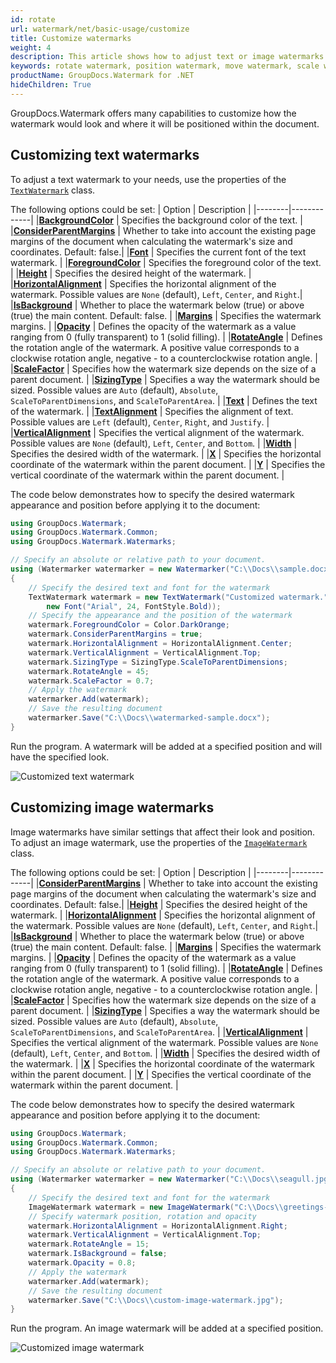 ```yaml
---
id: rotate
url: watermark/net/basic-usage/customize
title: Customize watermarks
weight: 4
description: This article shows how to adjust text or image watermarks to your needs.
keywords: rotate watermark, position watermark, move watermark, scale watermark
productName: GroupDocs.Watermark for .NET
hideChildren: True
---
```

GroupDocs.Watermark offers many capabilities to customize how the watermark would look and where it will be positioned within the document.

## Customizing text watermarks

To adjust a text watermark to your needs, use the properties of the [`TextWatermark`](https://reference.groupdocs.com/watermark/net/groupdocs.watermark.watermarks/textwatermark/#properties) class. 

The following options could be set:
| Option | Description |
|--------|-------------|
|**[BackgroundColor](https://reference.groupdocs.com/watermark/net/groupdocs.watermark.watermarks/textwatermark/backgroundcolor)** | Specifies the background color of the text. |
|**[ConsiderParentMargins](https://reference.groupdocs.com/watermark/net/groupdocs.watermark/watermark/considerparentmargins)** | Whether to take into account the existing page margins of the document when calculating the watermark's size and coordinates. Default: false.|
|**[Font](https://reference.groupdocs.com/watermark/net/groupdocs.watermark.watermarks/textwatermark/font)** | Specifies the current font of the text watermark. |
|**[ForegroundColor](https://reference.groupdocs.com/watermark/net/groupdocs.watermark.watermarks/textwatermark/foregroundcolor)** | Specifies the foreground color of the text. |
|**[Height](https://reference.groupdocs.com/watermark/net/groupdocs.watermark/watermark/height)** | Specifies the desired height of the watermark. |
|**[HorizontalAlignment](https://reference.groupdocs.com/watermark/net/groupdocs.watermark/watermark/horizontalalignment)** | Specifies the horizontal alignment of the watermark. Possible values are `None` (default), `Left`, `Center`, and `Right`.|
|**[IsBackground](https://reference.groupdocs.com/watermark/net/groupdocs.watermark/watermark/isbackground)** | Whether to place the watermark below (true) or above (true) the main content. Default: false. |
|**[Margins](https://reference.groupdocs.com/watermark/net/groupdocs.watermark/watermark/margins)** | Specifies the watermark margins. |
|**[Opacity](https://reference.groupdocs.com/watermark/net/groupdocs.watermark/watermark/opacity)** | Defines the opacity of the watermark as a value ranging from 0 (fully transparent) to 1 (solid filling). |
|**[RotateAngle](https://reference.groupdocs.com/watermark/net/groupdocs.watermark/watermark/rotateangle/)** | Defines the rotation angle of the watermark. A positive value corresponds to a clockwise rotation angle, negative - to a counterclockwise rotation angle. |
|**[ScaleFactor](https://reference.groupdocs.com/watermark/net/groupdocs.watermark/watermark/scalefactor)** | Specifies how the watermark size depends on the size of a parent document. |
|**[SizingType](https://reference.groupdocs.com/watermark/net/groupdocs.watermark/watermark/sizingtype)** | Specifies a way the watermark should be sized. Possible values are `Auto` (default), `Absolute`, `ScaleToParentDimensions`, and `ScaleToParentArea`. |
|**[Text](https://reference.groupdocs.com/watermark/net/groupdocs.watermark.watermarks/textwatermark/text)** | Defines the text of the watermark. |
|**[TextAlignment](https://reference.groupdocs.com/watermark/net/groupdocs.watermark.watermarks/textwatermark/textalignment)** | Specifies the alignment of text. Possible values are `Left` (default), `Center`, `Right`, and `Justify`.  |
|**[VerticalAlignment](https://reference.groupdocs.com/watermark/net/groupdocs.watermark/watermark/verticalalignment)** | Specifies the vertical alignment of the watermark. Possible values are `None` (default), `Left`, `Center`, and `Bottom`. |
|**[Width](https://reference.groupdocs.com/watermark/net/groupdocs.watermark/watermark/width)** | Specifies the desired width of the watermark. |
|**[X](https://reference.groupdocs.com/watermark/net/groupdocs.watermark/watermark/x)** | Specifies the horizontal coordinate of the watermark within the parent document. |
|**[Y](https://reference.groupdocs.com/watermark/net/groupdocs.watermark/watermark/y)** | Specifies the vertical coordinate of the watermark within the parent document. |


The code below demonstrates how to specify the desired watermark appearance and position before applying it to the document:

```csharp
using GroupDocs.Watermark;
using GroupDocs.Watermark.Common;
using GroupDocs.Watermark.Watermarks;

// Specify an absolute or relative path to your document.
using (Watermarker watermarker = new Watermarker("C:\\Docs\\sample.docx"))
{
    // Specify the desired text and font for the watermark
    TextWatermark watermark = new TextWatermark("Customized watermark.", 
        new Font("Arial", 24, FontStyle.Bold));
    // Specify the appearance and the position of the watermark
    watermark.ForegroundColor = Color.DarkOrange;
    watermark.ConsiderParentMargins = true;
    watermark.HorizontalAlignment = HorizontalAlignment.Center;
    watermark.VerticalAlignment = VerticalAlignment.Top;
    watermark.SizingType = SizingType.ScaleToParentDimensions;
    watermark.RotateAngle = 45;
    watermark.ScaleFactor = 0.7;
    // Apply the watermark
    watermarker.Add(watermark);
    // Save the resulting document
    watermarker.Save("C:\\Docs\\watermarked-sample.docx");
}
```
Run the program. A watermark will be added at a specified position and will have the specified look.

![Customized text watermark](/watermark/net/images/watermarking/custom-text-watermark.png)

## Customizing image watermarks

Image watermarks have similar settings that affect their look and position. To adjust an image watermark, use the properties of the [`ImageWatermark`](https://reference.groupdocs.com/watermark/net/groupdocs.watermark.watermarks/imagewatermark/#properties) class. 

The following options could be set:
| Option | Description |
|--------|-------------|
|**[ConsiderParentMargins](https://reference.groupdocs.com/watermark/net/groupdocs.watermark/watermark/considerparentmargins)** | Whether to take into account the existing page margins of the document when calculating the watermark's size and coordinates. Default: false.|
|**[Height](https://reference.groupdocs.com/watermark/net/groupdocs.watermark/watermark/height)** | Specifies the desired height of the watermark. |
|**[HorizontalAlignment](https://reference.groupdocs.com/watermark/net/groupdocs.watermark/watermark/horizontalalignment)** | Specifies the horizontal alignment of the watermark. Possible values are `None` (default), `Left`, `Center`, and `Right`.|
|**[IsBackground](https://reference.groupdocs.com/watermark/net/groupdocs.watermark/watermark/isbackground)** | Whether to place the watermark below (true) or above (true) the main content. Default: false. |
|**[Margins](https://reference.groupdocs.com/watermark/net/groupdocs.watermark/watermark/margins)** | Specifies the watermark margins. |
|**[Opacity](https://reference.groupdocs.com/watermark/net/groupdocs.watermark/watermark/opacity)** | Defines the opacity of the watermark as a value ranging from 0 (fully transparent) to 1 (solid filling). |
|**[RotateAngle](https://reference.groupdocs.com/watermark/net/groupdocs.watermark/watermark/rotateangle/)** | Defines the rotation angle of the watermark. A positive value corresponds to a clockwise rotation angle, negative - to a counterclockwise rotation angle. |
|**[ScaleFactor](https://reference.groupdocs.com/watermark/net/groupdocs.watermark/watermark/scalefactor)** | Specifies how the watermark size depends on the size of a parent document. |
|**[SizingType](https://reference.groupdocs.com/watermark/net/groupdocs.watermark/watermark/sizingtype)** | Specifies a way the watermark should be sized. Possible values are `Auto` (default), `Absolute`, `ScaleToParentDimensions`, and `ScaleToParentArea`. |
|**[VerticalAlignment](https://reference.groupdocs.com/watermark/net/groupdocs.watermark/watermark/verticalalignment)** | Specifies the vertical alignment of the watermark. Possible values are `None` (default), `Left`, `Center`, and `Bottom`. |
|**[Width](https://reference.groupdocs.com/watermark/net/groupdocs.watermark/watermark/width)** | Specifies the desired width of the watermark. |
|**[X](https://reference.groupdocs.com/watermark/net/groupdocs.watermark/watermark/x)** | Specifies the horizontal coordinate of the watermark within the parent document. |
|**[Y](https://reference.groupdocs.com/watermark/net/groupdocs.watermark/watermark/y)** | Specifies the vertical coordinate of the watermark within the parent document. |


The code below demonstrates how to specify the desired watermark appearance and position before applying it to the document:

```csharp
using GroupDocs.Watermark;
using GroupDocs.Watermark.Common;
using GroupDocs.Watermark.Watermarks;

// Specify an absolute or relative path to your document.
using (Watermarker watermarker = new Watermarker("C:\\Docs\\seagull.jpg"))
{
    // Specify the desired text and font for the watermark
    ImageWatermark watermark = new ImageWatermark("C:\\Docs\\greetings-stamp.png");
    // Specify watermark position, rotation and opacity
    watermark.HorizontalAlignment = HorizontalAlignment.Right;
    watermark.VerticalAlignment = VerticalAlignment.Top;
    watermark.RotateAngle = 15;
    watermark.IsBackground = false;
    watermark.Opacity = 0.8;
    // Apply the watermark
    watermarker.Add(watermark);
    // Save the resulting document
    watermarker.Save("C:\\Docs\\custom-image-watermark.jpg");
}
```
Run the program. An image watermark will be added at a specified position.

![Customized image watermark](/watermark/net/images/watermarking/custom-image-watermark.jpg)

